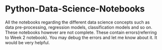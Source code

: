 # Python-Data-Science-Notebooks
All the notebooks regarding the different data science concepts such as data pre-processing, regression models, classification models and so on. These notebooks however are not complete. These contain errors(referring to Week 2 notebook). You may debug the errors and let me know about it. It would be very helpful.
